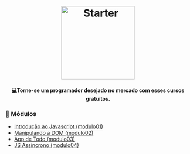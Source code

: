 <h1 align="center">
    <img alt="Starter" src="https://upload.wikimedia.org/wikipedia/commons/thumb/9/99/Unofficial_JavaScript_logo_2.svg/200px-Unofficial_JavaScript_logo_2.svg.png"  widht="200px" height="200px" />
</h1>

<h4 align="center">
  💻<strong>Torne-se um programador desejado</strong> no mercado com esses cursos gratuitos.
</h4>
 
### :open_file_folder: Módulos

-   [Introdução ao Javascript (modulo01)](https://github.com/grioos/cursos-starter/tree/master/javascript/modulo01)
-   [Manipulando a DOM (modulo02)](https://github.com/grioos/cursos-starter/tree/master/javascript/modulo02)
-   [App de Todo (modulo03)](https://github.com/grioos/cursos-starter/tree/master/javascript/modulo03)
-   [JS Assíncrono (modulo04)](https://github.com/grioos/cursos-starter/tree/master/javascript/modulo04)
